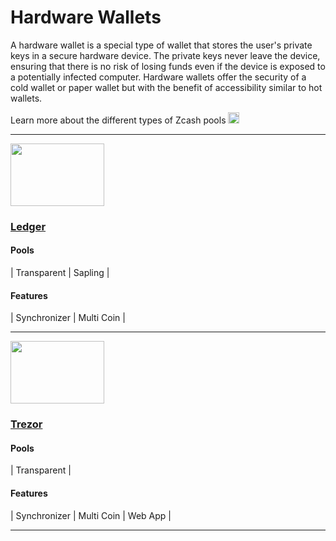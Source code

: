 # Hardware Wallets

A hardware wallet is a special type of wallet that stores the user's private keys in a secure hardware device. The private keys never leave the device, ensuring that there is no risk of losing funds even if the device is exposed to a potentially infected computer. Hardware wallets offer the security of a cold wallet or paper wallet but with the benefit of accessibility similar to hot wallets.

Learn more about the different types of Zcash pools [<img src="https://raw.githubusercontent.com/FortAwesome/Font-Awesome/6.x/svgs/solid/square-arrow-up-right.svg" width="18" height="18"/>](site/Using_Zcash/Shielded_Pools)

---

<a href="https://www.ledger.com/coin/wallet/zcash">
    <img src="https://i.ibb.co/2qX6WCF/Desktop-Wallets.png" alt="" width="150" height="100"/>
</a>

<aside>
    
### [Ledger](https://www.ledger.com/coin/wallet/zcash)

#### Pools
| Transparent | Sapling |

#### Features
| Synchronizer | Multi Coin |

</aside>

____


<a href="https://trezor.io/learn/a/zcash-zec">
    <img src="https://i.ibb.co/q7wLFHv/image-2024-01-13-170134062.png" alt="" width="150" height="100"/>
</a>

<aside>
    
### [Trezor](https://trezor.io/learn/a/zcash-zec)

#### Pools
| Transparent | 

#### Features
| Synchronizer | Multi Coin | Web App |

</aside>


____
